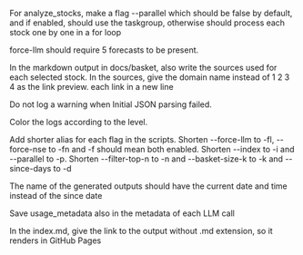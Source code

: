 For analyze_stocks, make a flag --parallel which should be false by default, and if enabled, should use the taskgroup, otherwise should process each stock one by one in a for loop

force-llm should require 5 forecasts to be present. 

In the markdown output in docs/basket, also write the sources used for each selected stock. In the sources, give the domain name instead of 1 2 3 4 as the link preview. each link in a new line

Do not log a warning when Initial JSON parsing failed.

Color the logs according to the level.

Add shorter alias for each flag in the scripts. Shorten --force-llm to -fl, --force-nse to -fn and -f should mean both enabled. Shorten --index to -i and --parallel to -p. Shorten --filter-top-n to -n and --basket-size-k to -k and --since-days to -d

The name of the generated outputs should have the current date and time instead of the since date

Save usage_metadata also in the metadata of each LLM call

In the index.md, give the link to the output without .md extension, so it renders in GitHub Pages